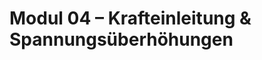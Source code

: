 # Modul 04 – Krafteinleitung & Spannungsüberhöhungen

<!-- 

## Lernziele

Nach Abschluss dieses Moduls können die Studierenden:

* typische Ursachen numerischer Spannungsüberhöhungen erkennen,  
* den Unterschied zwischen physikalisch und numerisch bedingten Spannungsspitzen erklären,  
* unphysikalische Punkt- oder Linienlasten vermeiden,  
* geeignete Maßnahmen zur Entschärfung von Spannungssingularitäten anwenden (z. B. Sekantenschnitt, Radius, größere Lastfläche),  
* die Bedeutung der Krafteinleitung für die Ergebnisgüte einschätzen.

---

## Theoretischer Hintergrund

Eine der häufigsten Fehlerquellen in der FEM ist die **idealisierte Krafteinleitung**.  
Lasten, die in der Realität über Flächen verteilt werden, werden im Modell häufig als Punkt- oder Linienlasten angegeben.  
Dadurch entstehen an Kanten oder Punkten **Singularitäten** – mathematisch divergente Spannungen.

### Typische Ursachen:
* Punktlast auf Fläche → σ → ∞  
* Linienlast oder scharfer Kantenübergang  
* abrupte Querschnittsänderung ohne Radius  
* zu kleine Kontaktfläche zwischen Bauteilen  

Die FEM zeigt in solchen Fällen keine Konvergenz:  
Bei jeder Netzverfeinerung steigt die lokale Spannung weiter an.

### Lösung: realistische Krafteinleitung
Physikalisch korrekte Lastübertragung durch:
* **Flächenlast** statt Punktlast,  
* **Übergangsradien oder Fasen** statt scharfer Kanten,  
* **Sekantenschnitt** (sanfter Geometrieübergang),  
* **elastische Zwischenlage oder Endplatte** zur Kraftverteilung.

---

## Aufgabenstellung

1. Modellieren Sie einen zylindrischen oder rechteckigen Körper (z. B. Block 100×40×20 mm).  
2. Variante A: Belastung durch **Punktlast** auf kleiner Fläche (1×1 mm).  
3. Variante B: Belastung über **Flächenlast** auf 20×20 mm.  
4. Variante C: Belastung über Flächenlast + Sekantenschnitt oder Radius (r = 5 mm).  
5. Vergleichen Sie die Spannungsverteilungen und ermitteln Sie, ob eine Konvergenz erreicht wird.  
6. Diskutieren Sie, welche Variante das physikalisch sinnvollste Ergebnis liefert.

---

## Umsetzung in ANSYS Mechanical

* Erstellen Sie drei Geometrievarianten (A – C).  
* Verwenden Sie identische Randbedingungen und Netzeinstellungen.  
* Definieren Sie für jede Variante die gleiche Gesamtkraft F (z. B. 10 kN).  
  → Bei Flächenlast = F / A.  
* Vergleichen Sie σ<sub>v</sub> im Lastbereich entlang einer Linie oder Fläche.  
* Optional: Visualisieren Sie die Spannungsverläufe mit Plotly für Berichte.

---

## Diskussion der Ergebnisse

* Punkt- und Linienlasten erzeugen unrealistische Spannungsspitzen; die Ergebnisse sind nicht konvergent.  
* Eine Flächenlast mit Sekantenschnitt oder Radius führt zu stabilen, physikalisch interpretierbaren Spannungen.  
* Netzverfeinerung darf das Ergebnis nicht beliebig verändern → Konvergenzprüfung.  
* Lokale Spannungsspitzen dürfen nur bewertet werden, wenn sie geometrisch begründet sind (Kerbe, Kontakt).  
* Bei echten Punktkontakten: Spannungswert lokal unendlich, aber Energie endlich → Bewertung über Energieansatz oder Mittelspannung.

-->